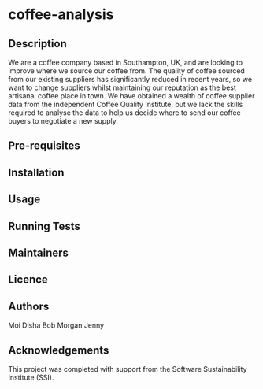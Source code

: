 # coffee-analysis

## Description
We are a coffee company based in Southampton, UK, and are looking to improve where we source our coffee from. The quality of coffee sourced from our existing suppliers has significantly reduced in recent years, so we want to change suppliers whilst maintaining our reputation as the best artisanal coffee place in town. We have obtained a wealth of coffee supplier data from the independent Coffee Quality Institute, but we lack the skills required to analyse the data to help us decide where to send our coffee buyers to negotiate a new supply.

## Pre-requisites

## Installation

## Usage

## Running Tests

## Maintainers

## Licence

## Authors
Moi Disha Bob Morgan Jenny

## Acknowledgements

This project was completed with support from the Software Sustainability Institute (SSI).
